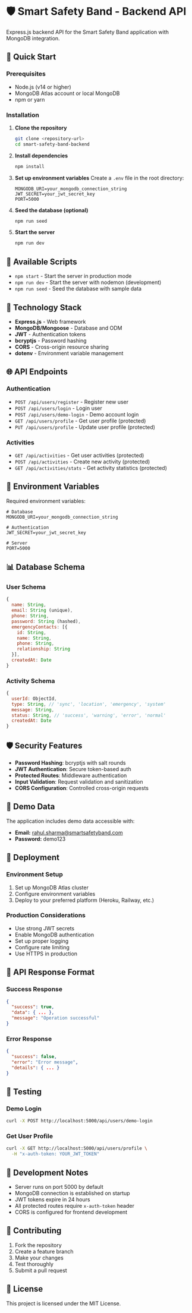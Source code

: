 # 🛡️ Smart Safety Band - Backend API

Express.js backend API for the Smart Safety Band application with MongoDB integration.

## 🚀 Quick Start

### Prerequisites
- Node.js (v14 or higher)
- MongoDB Atlas account or local MongoDB
- npm or yarn

### Installation

1. **Clone the repository**
   ```bash
   git clone <repository-url>
   cd smart-safety-band-backend
   ```

2. **Install dependencies**
   ```bash
   npm install
   ```

3. **Set up environment variables**
   Create a `.env` file in the root directory:
   ```env
   MONGODB_URI=your_mongodb_connection_string
   JWT_SECRET=your_jwt_secret_key
   PORT=5000
   ```

4. **Seed the database (optional)**
   ```bash
   npm run seed
   ```

5. **Start the server**
   ```bash
   npm run dev
   ```

## 📜 Available Scripts

- `npm start` - Start the server in production mode
- `npm run dev` - Start the server with nodemon (development)
- `npm run seed` - Seed the database with sample data

## 🔧 Technology Stack

- **Express.js** - Web framework
- **MongoDB/Mongoose** - Database and ODM
- **JWT** - Authentication tokens
- **bcryptjs** - Password hashing
- **CORS** - Cross-origin resource sharing
- **dotenv** - Environment variable management

## 🌐 API Endpoints

### Authentication
- `POST /api/users/register` - Register new user
- `POST /api/users/login` - Login user
- `POST /api/users/demo-login` - Demo account login
- `GET /api/users/profile` - Get user profile (protected)
- `PUT /api/users/profile` - Update user profile (protected)

### Activities
- `GET /api/activities` - Get user activities (protected)
- `POST /api/activities` - Create new activity (protected)
- `GET /api/activities/stats` - Get activity statistics (protected)

## 🔐 Environment Variables

Required environment variables:

```env
# Database
MONGODB_URI=your_mongodb_connection_string

# Authentication
JWT_SECRET=your_jwt_secret_key

# Server
PORT=5000
```

## 📊 Database Schema

### User Schema
```javascript
{
  name: String,
  email: String (unique),
  phone: String,
  password: String (hashed),
  emergencyContacts: [{
    id: String,
    name: String,
    phone: String,
    relationship: String
  }],
  createdAt: Date
}
```

### Activity Schema
```javascript
{
  userId: ObjectId,
  type: String, // 'sync', 'location', 'emergency', 'system'
  message: String,
  status: String, // 'success', 'warning', 'error', 'normal'
  createdAt: Date
}
```

## 🛡️ Security Features

- **Password Hashing**: bcryptjs with salt rounds
- **JWT Authentication**: Secure token-based auth
- **Protected Routes**: Middleware authentication
- **Input Validation**: Request validation and sanitization
- **CORS Configuration**: Controlled cross-origin requests

## 📱 Demo Data

The application includes demo data accessible with:
- **Email:** rahul.sharma@smartsafetyband.com
- **Password:** demo123

## 🚀 Deployment

### Environment Setup
1. Set up MongoDB Atlas cluster
2. Configure environment variables
3. Deploy to your preferred platform (Heroku, Railway, etc.)

### Production Considerations
- Use strong JWT secrets
- Enable MongoDB authentication
- Set up proper logging
- Configure rate limiting
- Use HTTPS in production

## 🔄 API Response Format

### Success Response
```json
{
  "success": true,
  "data": { ... },
  "message": "Operation successful"
}
```

### Error Response
```json
{
  "success": false,
  "error": "Error message",
  "details": { ... }
}
```

## 🧪 Testing

### Demo Login
```bash
curl -X POST http://localhost:5000/api/users/demo-login
```

### Get User Profile
```bash
curl -X GET http://localhost:5000/api/users/profile \
  -H "x-auth-token: YOUR_JWT_TOKEN"
```

## 📝 Development Notes

- Server runs on port 5000 by default
- MongoDB connection is established on startup
- JWT tokens expire in 24 hours
- All protected routes require `x-auth-token` header
- CORS is configured for frontend development

## 🤝 Contributing

1. Fork the repository
2. Create a feature branch
3. Make your changes
4. Test thoroughly
5. Submit a pull request

## 📄 License

This project is licensed under the MIT License.